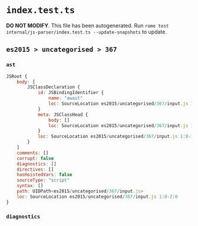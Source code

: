 # `index.test.ts`

**DO NOT MODIFY**. This file has been autogenerated. Run `rome test internal/js-parser/index.test.ts --update-snapshots` to update.

## `es2015 > uncategorised > 367`

### `ast`

```javascript
JSRoot {
	body: [
		JSClassDeclaration {
			id: JSBindingIdentifier {
				name: "await"
				loc: SourceLocation es2015/uncategorised/367/input.js 1:6-1:11 (await)
			}
			meta: JSClassHead {
				body: []
				loc: SourceLocation es2015/uncategorised/367/input.js 1:0-1:14
			}
			loc: SourceLocation es2015/uncategorised/367/input.js 1:0-1:14
		}
	]
	comments: []
	corrupt: false
	diagnostics: []
	directives: []
	hasHoistedVars: false
	sourceType: "script"
	syntax: []
	path: UIDPath<es2015/uncategorised/367/input.js>
	loc: SourceLocation es2015/uncategorised/367/input.js 1:0-2:0
}
```

### `diagnostics`

```

```
